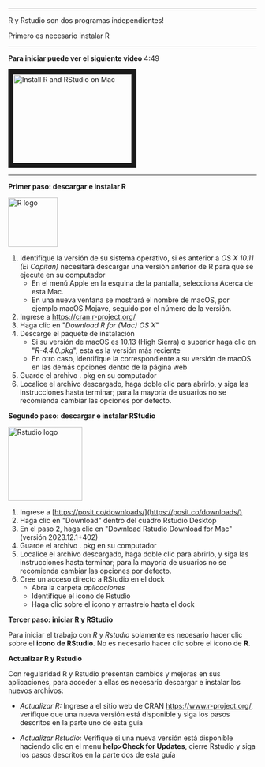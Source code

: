 ***
R y Rstudio son dos programas independientes!

Primero es necesario instalar R
***



**Para iniciar puede ver el siguiente video** 4:49

<a href="http://www.youtube.com/watch?feature=player_embedded&v=1PsPfMaLWSk">
 <img src="http://img.youtube.com/vi/1PsPfMaLWSk/0.jpg" alt="Install R and RStudio on Mac" width="240" height="180" border="10" />
</a>
<hr>

**Primer paso: descargar e instalar R**

 <img src="https://cran.rediris.es/Rlogo.svg" alt="R logo" width="100"/>
 
 
 1. Identifique la versión de su sistema operativo, si es anterior a *OS X 10.11 (El Capitan)* necesitará descargar una versión anterior de R para que se ejecute en su computador
    * En el menú Apple en la esquina de la pantalla, selecciona Acerca de esta Mac. 
    * En una nueva ventana se mostrará el nombre de macOS, por ejemplo macOS Mojave, seguido por el número de la versión.
 2. Ingrese a https://cran.r-project.org/
 3. Haga clic en "*Download R for (Mac) OS X*"
 4. Descarge el paquete de instalación
    * Si su versión de macOS es 10.13 (High Sierra) o superior haga clic en "*R-4.4.0.pkg*", esta es la versión más reciente
    * En otro caso, identifique la correspondiente a su versión de macOS en las demás opciones dentro de la página web
 5. Guarde el archivo . pkg en su computador 
 6. Localice el archivo descargado, haga doble clic para abrirlo, y siga las instrucciones hasta terminar; para la mayoría de usuarios no se recomienda cambiar las opciones por defecto.
 
 
**Segundo paso: descargar e instalar RStudio**

 <img src="https://upload.wikimedia.org/wikipedia/commons/thumb/d/d0/RStudio_logo_flat.svg/320px-RStudio_logo_flat.svg.png" alt="Rstudio logo" width="150"/>
 
 1. Ingrese a [https://posit.co/downloads/](https://posit.co/downloads/)
 2. Haga clic en "Download" dentro del cuadro Rstudio Desktop
 3. En el paso 2, haga clic en "Download Rstudio Download for Mac" (versión 2023.12.1+402)
 4. Guarde el archivo . pkg en su computador 
 7. Localice el archivo descargado, haga doble clic para abrirlo, y siga las instrucciones hasta terminar; para la mayoría de usuarios no se recomienda cambiar las opciones por defecto.
 8. Cree un acceso directo a RStudio en el dock
    * Abra la carpeta *aplicaciones*
    * Identifique el icono de Rstudio
    * Haga clic sobre el icono y arrastrelo hasta el dock


**Tercer paso: iniciar R y RStudio**

Para iniciar el trabajo con *R* y *Rstudio* solamente es necesario hacer clic sobre el **icono de RStudio**. No es necesario hacer clic sobre el icono de **R**.   


**Actualizar R y Rstudio**

Con regularidad R y Rstudio presentan cambios y mejoras en sus aplicaciones, para acceder a ellas es necesario descargar e instalar los nuevos archivos:

   * *Actualizar R:* Ingrese a el sitio web de CRAN https://www.r-project.org/, verifique que una nueva versión está disponible y siga los pasos descritos en la parte uno de esta guía
   
   * *Actualizar Rstudio:* Verifique si una nueva versión está disponible haciendo clic en el menu **help>Check for Updates**, cierre Rstudio y siga los pasos descritos en la parte dos de esta guía
